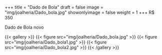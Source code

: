 +++
title = "Dado de Bola"
draft = false
image = "img/joalheria/Dado_bola.jpg"
showonlyimage = false
weight = 1
+++
<span class="price">R$ 350</span>

<!--more-->

Dado de Bola novo

{{< gallery >}}
{{< figure src="img/joalheria/Dado_bola.jpg" >}}
{{< figure src="img/joalheria/Dado_bola1.jpg" >}}
{{< figure src="img/joalheria/Dado_bola2.jpg" >}}
{{< /gallery >}}
